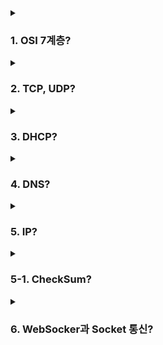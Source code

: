 <details>
  <summary><h3>1. OSI 7계층?</h3></summary>
  <ul>
    <li> OSI 7계층은 네트워크의 통신 과정을 7개의 계층으로 나눈 모델입니다. </li>
    <ul>
      <li> Physical Layer (물리 계층) : 실제 장치들을 통해 데이터를 전송합니다. </li>
      <li> Data Link Layer (데이터 링크 계층) : 네트워크 기기들 사이의 데이터 전송 및 물리 주소를 관리합니다. </li>
      <li> Network Layer (네트워크 계층) : 다양한 네트워크 간의 통신 경로를 선택합니다. </li>
      <li> Transport Layer (전송 계층) : 호스트 간의 신뢰성 있는 데이터 전송을 담당합니다. </li>
      <li> Session Layer (세션 계층) : 통신 세션을 구성하고 관리합니다. </li>
      <li> Presentation Layer (표현 계층) : 데이터의 표현 방식을 관리하고 암호화합니다. </li>
      <li> Application Layer (응용 계층) : 사용자와 가장 가깝게 위치하며, 사용자의 요청과 응답을 처리합니다. </li>
    </ul>
    <li> Transport Layer는 데이터의 신뢰성 있는 전송을 담당하며, 이를 위해 세그먼트라는 단위로 데이터를 분할하고, 오류 검출, 재전송, 흐름 제어 등을 수행합니다. </li>
    <li> Network Layer는 다양한 네트워크 간의 통신 경로를 선택하고, 이를 위해 패킷이라는 단위로 데이터를 분할합니다. 라우팅, IP 주소 할당 등의 역할을 합니다. </li>
    <li> L3 스위치는 기본적으로 스위치의 기능을 가지면서 라우터의 기능을 일부 가지고 있는 장비로, 빠른 속도로 데이터를 전송하면서도 라우팅 기능을 수행할 수 있습니다. </li>
    <li> 라우터는 네트워크 계층에서 동작하며, 다양한 네트워크 간의 통신 경로를 선택하는 역할을 합니다. </li>
    <li> 각 계층의 단위 </li>
    <ul>
      <li> Physical Layer : Bit </li>
      <li> Data Link Layer : Frame </li>
      <li> Network Layer : Packet </li>
      <li> Transport Layer : Segment </li>
    </ul>
    <li> 헤더의 Packing Order는 데이터가 송신자로부터 수신자로 전송되는 과정에서 각 계층에서 헤더가 추가되는 순서를 의미합니다. 송신 측에서는 Application Layer에서 Physical Layer로 내려가며 헤더가 추가되고, 수신 측에서는 Physical Layer에서 Application Layer로 올라가며 헤더가 제거됩니다. </li>
    <li> ARP (Address Resolution Protocol)는 IP 주소를 물리적 네트워크 주소로 변환하는 프로토콜입니다. 네트워크에서 통신을 하려면 이 두 주소가 모두 필요하기 때문에 ARP는 중요한 역할을 합니다. </li>
  </ul>
</details>

<details>
  <summary><h3>2. TCP, UDP?</h3></summary>
  <ul>
    <li> TCP (Transmission Control Protocol)와 UDP (User Datagram Protocol)는 모두 네트워크에서 데이터를 전송하는 방법을 정의하는 프로토콜입니다. 그러나 두 프로토콜에는 몇 가지 중요한 차이점이 있습니다. </li>
    <ul>
      <li> TCP는 연결 지향적인 프로토콜로, 데이터 전송 전에 통신할 장치 간에 연결을 설정합니다. 이를 통해 데이터의 순서 보장 및 재전송 기능을 제공하므로 신뢰성 있는 데이터 전송을 보장합니다. </li>
      <li> 반면에 UDP는 비연결형 프로토콜로, 데이터 전송 전에 별도의 연결 설정 없이 데이터를 전송합니다. 그래서 TCP보다 빠르지만, 데이터의 순서 보장이나 재전송 기능이 없어 신뢰성이 낮습니다. </li>
    </ul>
    <li> HTTP는 웹 통신에 사용되는 프로토콜로, 웹 페이지의 안정적인 로딩을 보장하기 위해 신뢰성 있는 TCP를 사용합니다. </li>
    <li> 그러나 HTTP/3에서는 QUIC라는 새로운 프로토콜을 도입하였는데, 이는 UDP 위에서 작동하면서 TCP의 신뢰성을 보장하는 기능을 지원합니다. 이렇게 하면 TCP의 느린 속도와 연결 설정에 소요되는 시간을 줄이면서도 신뢰성을 유지할 수 있습니다. </li>
    <li> 새로운 통신 프로토콜을 구현할 때 TCP나 UDP를 선택하는 기준은 그 프로토콜이 필요로 하는 성능과 특성에 따라 달라집니다. 예를 들어, 신뢰성이 중요하고 데이터의 순서가 중요한 경우에는 TCP를, 신속한 데이터 전송이 중요하고 데이터의 손실이 허용되는 경우에는 UDP를 선택할 수 있습니다. </li>
    <li> Checksum은 데이터의 오류를 검출하는 방법입니다. 전송할 데이터에 대한 체크섬 값을 계산하여 데이터와 함께 전송하고, 수신 측에서는 받은 데이터에 대해 체크섬 값을 계산하여 전송된 체크섬 값과 비교합니다. 이 값이 일치하지 않으면 데이터에 오류가 있음을 알 수 있습니다. </li>
    <li> TCP와 UDP 모두 체크섬을 수행하며, 이를 통해 데이터의 오류를 검출할 수 있습니다. 그러나 체크섬은 오류를 검출만 할 뿐, 오류를 정정하지는 않습니다. </li>
    <li> TCP의 신뢰성을 보장하는 방법은 다음과 같습니다 </li>
    <ul>
      <li> 데이터 순서 보장: TCP는 전송할 데이터를 순서대로 번호를 매기고, 수신 측에서는 이 번호를 기준으로 데이터를 재조립합니다. </li>
      <li> 재전송: TCP는 수신 측에서 데이터의 수신을 확인하는 ACK 패킷을 기다리며, 이 패킷을 받지 못하면 데이터를 재전송합니다. </li>
      <li> 흐름 제어: TCP는 수신 측의 데이터 처리 능력을 고려하여 데이터의 전송 속도를 조절합니다. </li>
    </ul>
    <li>  TCP의 혼잡 제어는 네트워크의 혼잡 상황을 감지하고 이에 따라 데이터의 전송 속도를 조절하는 기능입니다. 혼잡 상황을 감지하면 전송 속도를 줄이고, 혼잡이 해소되면 전송 속도를 늘리는 방식으로 네트워크의 성능을 최적화합니다. </li>
  </ul>
</details>

<details>
  <summary><h3>3. DHCP?</h3></summary>
  <ul>
    <li> DHCP (Dynamic Host Configuration Protocol)는 네트워크에 연결된 장치에 자동으로 IP 주소와 기타 네트워크 설정을 제공하는 프로토콜입니다. 이를 통해 네트워크 관리자는 수동으로 각 장치에 IP 주소를 할당할 필요가 없게 됩니다. </li>
    <li> DHCP는 OSI 모델의 Application Layer, 즉 7계층에서 작동합니다. </li>
    <ul>
      <li> DHCP Discover: 클라이언트가 네트워크에 연결되면 DHCP Discover 패킷을 네트워크에 브로드캐스트하여 DHCP 서버를 찾습니다. </li>
      <li> DHCP Offer: DHCP 서버가 이 패킷을 받으면 사용 가능한 IP 주소를 찾아 DHCP Offer 패킷을 클라이언트에게 보냅니다. </li>
      <li> DHCP Request: 클라이언트는 Offer를 받으면 이 IP 주소를 요청하는 DHCP Request 패킷을 서버에게 보냅니다. </li>
      <li> DHCP ACK: 서버는 이 요청을 받고 IP 주소를 클라이언트에게 할당하며, 이를 알리기 위해 DHCP ACK 패킷을 보냅니다. </li>
    </ul>
    <li> DHCP에서 UDP를 사용하는 이유는 DHCP가 신속한 통신을 요구하고, 연결 설정에 시간을 소비할 필요가 없기 때문입니다. 또한, DHCP 통신은 대부분 로컬 네트워크 내에서 이루어지므로 패킷 손실의 가능성이 낮습니다. </li>
    <li> DHCP는 IP 주소 외에도 서브넷 마스크, 기본 게이트웨이, DNS 서버 주소 등의 정보를 제공할 수 있습니다. </li>
    <li> DHCP의 유효기간, 즉 리스 시간은 DHCP 서버 설정에 따라 다르지만 일반적으로는 몇 시간에서 몇 일 사이입니다. 이 기간이 만료되면 클라이언트는 새로운 IP 주소를 요청해야 합니다. </li>
  </ul>
</details>

<details>
  <summary><h3>4. DNS?</h3></summary>
  <ul>
    <li> DNS (Domain Name System)는 사람이 이해하기 쉬운 도메인 이름을 컴퓨터가 이해할 수 있는 IP 주소로 변환하는 시스템입니다. 예를 들어, www.example.com 이라는 도메인 이름을 해당 웹 서버의 IP 주소로 변환합니다. </li>
    <li> DNS는 OSI 모델의 Application Layer, 즉 7계층에서 작동합니다. </li>
    <li> DNS는 주로 UDP를 사용하지만, 쿼리 응답이 512바이트를 초과하거나 특정 상황에서는 TCP를 사용하기도 합니다. </li>
    <li> DNS에서는 Recursive Query와 Iterative Query 두 가지 방식의 쿼리가 있습니다. </li>
    <ul>
      <li> Recursive Query: 클라이언트가 DNS 서버에 쿼리를 보내면, DNS 서버는 요청받은 정보를 찾아서 클라이언트에게 직접 응답합니다. </li>
      <li> Iterative Query: 클라이언트가 DNS 서버에 쿼리를 보내면, DNS 서버는 요청받은 정보를 찾아서 다른 DNS 서버를 가리키는 정보를 클라이언트에게 응답합니다. 그런 다음 클라이언트는 해당 DNS 서버에 다시 쿼리를 보냅니다. </li>
    </ul>
    <li> DNS 쿼리 과정에서 손실이 발생하면, 클라이언트는 일정 시간 후에 쿼리를 다시 보내는 방식으로 처리합니다. </li>
    <li> DNS 레코드 타입 중 A, CNAME, AAAA의 차이는 다음과 같습니다. </li>
    <ul>
      <li> A 레코드: 도메인 이름을 IPv4 주소로 변환합니다. </li>
      <li> CNAME 레코드: 도메인 이름을 다른 도메인 이름으로 변환합니다. 일종의 별칭을 제공하는 역할을 합니다. </li>
      <li> AAAA 레코드: 도메인 이름을 IPv6 주소로 변환합니다. </li>
    </ul>
    <li> hosts 파일은 도메인 이름과 IP 주소의 매핑을 저장하는 시스템 파일입니다. DNS 조회 전에 hosts 파일을 먼저 확인하여 해당 도메인 이름의 IP 주소가 있는지 확인합니다. 따라서 hosts 파일의 우선순위가 DNS보다 높습니다. 이를 통해 DNS 조회 없이도 도메인 이름을 IP 주소로 변환할 수 있습니다. </li>
  </ul>
</details>

<details>
  <summary><h3>5. IP?</h3></summary>
  <ul>
    <li> IP 주소 (Internet Protocol Address)는 인터넷에 연결된 장치를 식별하고 위치를 지정하는 데 사용되는 고유한 주소입니다. 이를 통해 데이터 패킷이 올바른 목적지로 전송될 수 있습니다. </li>
    <li> IPv4 주소 고갈 문제는 여러 가지 방법으로 해결할 수 있습니다. 가장 흔한 방법은 NAT (Network Address Translation) 기술을 사용하여 사설 IP 주소를 공인 IP 주소로 변환하는 것입니다. 또한, CIDR (Classless Inter-Domain Routing) 방식을 통해 IP 주소 공간을 더 효율적으로 사용하거나, IPv6를 도입하여 주소 공간을 확장하는 방법도 있습니다. </li>
    <li> IPv4와 IPv6의 주요 차이점. </li>
    <ul>
      <li> 주소 크기: IPv4는 32비트 주소를 사용하여 약 43억 개의 주소를 제공하는 반면, IPv6는 128비트 주소를 사용하여 더 많은 주소를 제공합니다. </li>
      <li> 주소 표현 방식: IPv4 주소는 점으로 구분된 4개의 10진수로 표현되며, IPv6 주소는 콜론으로 구분된 8개의 16진수로 표현됩니다. </li>
    </ul>
    <li> IPv4를 사용하는 장비와 IPv6를 사용하는 장비가 같은 네트워크에서 통신하려면, 터널링이나 듀얼 스택과 같은 특별한 기술이 필요합니다. </li>
    <li> IP 프로토콜 자체는 패킷의 손실, 순서 변경, 중복 등에 대해 보장하지 않습니다. 이러한 기능은 TCP와 같은 상위 계층의 프로토콜에서 처리합니다. </li>
    <li> IPv4에서 수행하는 Checksum은 헤더의 오류를 검출하기 위한 것이며, TCP에서 수행하는 Checksum은 전체 패킷의 오류를 검출하기 위한 것입니다. </li>
    <li> TTL (Time to Live) 또는 Hop Limit은 패킷이 네트워크에서 얼마나 오래 살아있을 수 있는지를 나타내는 값입니다. 이 값이 0이 되면 패킷은 삭제됩니다. </li>
    <li> IP 주소는 장치를 네트워크 상에서 고유하게 식별하는 데 사용되며, MAC 주소는 네트워크 카드의 물리적인 주소를 나타냅니다. IP 주소는 동적으로 변경될 수 있지만, MAC 주소는 장비의 하드웨어에 고정되어 있습니다. </li>
  </ul>
</details>

<details>
  <summary><h3>5-1. CheckSum?</h3></summary>
  <ul>
    <li> Checksum은 데이터의 무결성을 확인하기 위해 사용되는 간단한 오류 검출 방법입니다. 데이터의 각 비트를 더하거나 XOR 연산을 수행하는 등의 방법으로 생성됩니다. </li>
    <ul>
      <li> 데이터를 전송할 때, 데이터와 함께 생성된 checksum을 함께 보냅니다.  </li>
      <li> 수신자는 받은 데이터로 동일한 방법으로 checksum을 다시 계산하고, 받은 checksum과 비교합니다.  </li>
      <li> checksum이 일치하면 데이터가 정확하게 전송되었다고 판단하고, 일치하지 않으면 데이터에 오류가 있음을 알 수 있습니다. </li>
    </ul>
    <li> Checksum은 간단하고 빠르게 계산할 수 있는 장점이 있지만, 고급 오류 검출 기능을 제공하지 않습니다. </li>
    <li> 예를 들어, 두 비트가 동시에 변경되면 checksum이 동일하게 유지될 수 있어 이런 오류를 검출하지 못할 수 있습니다. 이런 이유로, 더 복잡한 오류 검출 및 복구 기능이 필요한 경우에는 CRC (Cyclic Redundancy Check), 해시 함수, 패리티 비트, ECC (Error Correction Code) 등의 방법이 사용됩니다. </li>
  </ul>
</details>

<details>
  <summary><h3>6. WebSocker과 Socket 통신?</h3></summary>
  <ul>
    <li> 웹소켓과 소켓 통신은 비슷한 개념이지만 사용되는 환경과 목적이 다릅니다. </li>
    <ul>
      <li> 소켓 통신: 네트워크 상에서 두 대의 컴퓨터가 데이터를 주고받는 통신 방식입니다. TCP/IP 프로토콜을 기반으로 하며, 서버와 클라이언트 간의 연결이 지속적으로 유지되어 실시간 통신이 가능합니다. </li>
      <li> 웹소켓: 웹 환경에서 실시간 양방향 통신을 가능하게 하는 프로토콜입니다. 기존의 HTTP 프로토콜이 요청-응답 패턴으로 동작하는 데 반해, 웹소켓은 서버와 클라이언트 사이에 지속적인 연결을 유지하고, 양방향 통신을 가능하게 합니다. </li>
    </ul>
    <li> 소켓과 포트의 차이 </li>
    <ul>
      <li> 소켓: 네트워크 통신을 위한 인터페이스로, IP 주소와 포트 번호의 조합으로 구성됩니다. 소켓을 통해 데이터를 송수신합니다. </li>
      <li> 포트: 네트워크 서비스가 운영되는 논리적인 접근 지점입니다. 한 대의 컴퓨터 내에서 여러 개의 서비스가 동시에 운영될 수 있게 하며, 각 서비스는 고유의 포트 번호를 갖습니다. </li>
    </ul>
    <li> 여러 소켓이 있을 때, 각 소켓의 포트 번호는 모두 다를 수 있습니다. 같은 컴퓨터 내에서 여러 개의 서비스가 동시에 운영될 때, 서비스를 구분하기 위해 각각 다른 포트 번호를 사용합니다. 하지만 다른 IP 주소에서 온 연결 요청이라면 같은 포트 번호를 사용하는 것도 가능합니다. </li>
  </ul>
</details>

